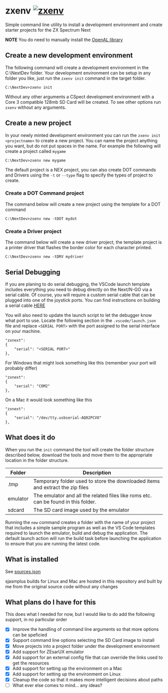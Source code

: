 # zxenv [![zxenv](https://github.com/taylorza/zxenv/actions/workflows/go.yml/badge.svg)](https://github.com/taylorza/zxenv/actions/workflows/go.yml)
Simple command line utility to install a development environment and create starter projects for the ZX Spectrum Next

**NOTE** You do need to manually install the [OpenAL library](https://www.openal.org/downloads/)

## Create a new development environment
The following command will create a development environment in the C:\NextDev folder.
Your development environment can be setup in any folder you like, just run the `zxenv init` command in the target folder.

```
C:\NextDev>zxenv init
```

Without any other arguments a CSpect development environment with a Core 3 compatible 128mb SD Card will be created. To see other options run `zxenv` without any arguments.

## Create a new project
In your newly minted development environment you can run the `zxenv init <projectname>` to create a new project.
You can name the project anything you want, but do not put spaces in the name. For example the following will create a project called `mygame`

```
C:\NextDev>zxenv new mygame
```

The default project is a NEX project, you can also create DOT commands and Drivers using the `-t` or `--type` flag to specify the types of project to create.

### Create a DOT Command project
The command below will create a new project using the template for a DOT command
```
C:\NextDev>zxenv new -tDOT mydot
```

### Create a Driver project
The command below will create a new driver project, the template project is a printer driver that flashes the border color for each character printed.
```
C:\NextDev>zxenv new -tDRV mydriver
```

## Serial Debugging
If you are planing to do serial debugging, the VSCode launch template includes everything you need to debug directly on the Next/N-GO via a serial cable. 
Of course, you will require a custom serial cable that can be plugged into one of the joystick ports. You can find instructions on building a serial cable [HERE](https://amaninhistechnoshed.com/a-man-in-his-technoshed/coding) 

You will also need to update the launch script to let the debugger know what port to use. Locate the following section in the `.vscode/launch.json` file and replace `<SERIAL PORT>` with the port assigned to the serial interface on your machine.

```
"zxnext": 
{
    "serial": "<SERIAL PORT>"
},
```

For Windows that might look something like this (remember your port will probably differ)

```
"zxnext": 
{
    "serial": "COM2"
},
```

On a Mac it would look something like this

```
"zxnext": 
{
    "serial": "/dev/tty.usbserial-AQ02PCVO"
},
```

## What does it do
When you run the `init` command the tool will create the folder structure described below, download the tools and move them to the appropriate location in the folder structure.

|Folder      |Description                                                                  |
|------------|-----------------------------------------------------------------------------|
|.tmp        |Temporary folder used to store the downloaded items and extract the zip files|
|emulator    |The emulator and all the related files like roms etc. can be found in this folder.|
|sdcard      |The SD card image used by the emulator|

Running the `new` command creates a folder with the name of your project that includes a simple sample program as well as the VS Code templates required to launch the emulator, build and debug the application. The default launch action will run the build task before launching the application to ensure that you are running the latest code. 

## What is installed
See [sources.json](https://github.com/taylorza/zxenv/blob/main/sources.json)

sjasmplus builds for Linux and Mac are hosted in this repository and built by me from the original source code without any changes

## What plans do I have for this
This does what I needed for now, but I would like to do add the following support, in no particular order

- [x] Improve the handling of command line arguments so that more options can be speficied
- [x] Support command line options selecting the SD Card image to install
- [x] Move projects into a project folder under the development environment
- [x] Add support for ZEsarUX emulator
- [x] Add support for an external config file that can override the links used to get the resources
- [x] Add support for setting up the environment on a Mac 
- [x] Add support for setting up the environment on Linux
- [x] Cleanup the code so that it makes more intelligent decisions about paths
- [ ] What ever else comes to mind... any ideas?
